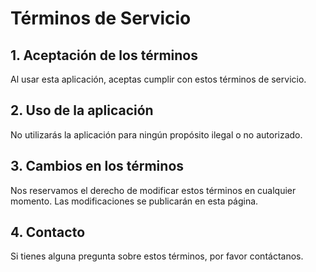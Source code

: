 # Términos de Servicio

## 1. Aceptación de los términos
Al usar esta aplicación, aceptas cumplir con estos términos de servicio.

## 2. Uso de la aplicación
No utilizarás la aplicación para ningún propósito ilegal o no autorizado.

## 3. Cambios en los términos
Nos reservamos el derecho de modificar estos términos en cualquier momento. Las modificaciones se publicarán en esta página.

## 4. Contacto
Si tienes alguna pregunta sobre estos términos, por favor contáctanos.
